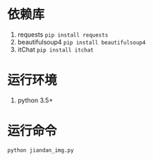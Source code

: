 # 依赖库
1. requests `pip install requests`
2. beautifulsoup4 `pip install beautifulsoup4`
3. itChat `pip install itchat`

# 运行环境
1. python 3.5+

# 运行命令
```
python jiandan_img.py
```